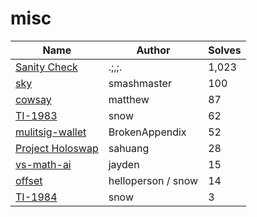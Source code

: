 # misc

| Name                                      | Author             | Solves |
|-------------------------------------------|--------------------|--------|
| [Sanity Check](sanity-check)         | .;,;.              | 1,023  |
| [sky](sky)                           | smashmaster        | 100    |
| [cowsay](cowsay)                     | matthew            | 87     |
| [TI-1983](ti-1983)                   | snow               | 62     |
| [mulitsig-wallet](multisig-wallet)   | BrokenAppendix     | 52     |
| [Project Holoswap](project-holoswap) | sahuang            | 28     |
| [vs-math-ai](vs-math-ai)             | jayden             | 15     |
| [offset](offset)                     | helloperson / snow | 14     |
| [TI-1984](ti-1984)                   | snow               | 3      |
